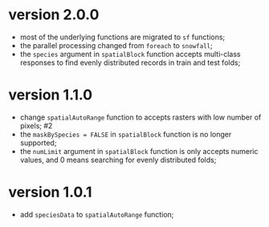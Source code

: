 # version 2.0.0
* most of the underlying functions are migrated to `sf` functions;
* the parallel processing changed from `foreach` to `snowfall`;
* the `species` argument in `spatialBlock` function accepts multi-class responses to find evenly distributed records in train and test folds;

# version 1.1.0
* change `spatialAutoRange` function to accepts rasters with low number of pixels; #2
* the `maskBySpecies = FALSE` in `spatialBlock` function is no longer supported;
* the `numLimit` argument in `spatialBlock` function is only accepts numeric values, and 0 means searching for evenly distributed folds;

# version 1.0.1
* add `speciesData` to `spatialAutoRange` function;
